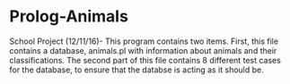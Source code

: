 # Prolog-Animals
School Project (12/11/16)- This program contains two items. First,  this file contains a database, animals.pl with information about animals and their classifications. The second part of this file contains 8 different test cases for the database, to ensure that the databse is acting as it should be.
